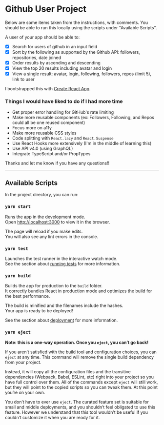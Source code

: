 # Github User Project

Below are some items taken from the instructions, with comments. You should be able to run this locally using the scripts under "Available Scripts".

A user of your app should be able to:

- [x] Search for users of github in an input field
- [x] Sort by the following as supported by the Github API: followers, repositories, date joined
- [x] Order results by ascending and descending
- [x] View the top 20 results including avatar and login
- [x] View a single result: avatar, login, following, followers, repos (limit 5), link to user

I bootstrapped this with [Create React App](https://github.com/facebook/create-react-app).

### Things I would have liked to do if I had more time

- Get proper error handling for GitHub's rate limiting
- Make more reusable components (ex: Followers, Following, and Repos could all be one reused component)
- Focus more on a11y
- Make more reusable CSS styles
- Code splitting with `React.lazy` and `React.Suspense`
- Use React Hooks more extensively (I'm in the middle of learning this)
- Use API v4.0 (using GraphQL)
- Integrate TypeScript and/or PropTypes

Thanks and let me know if you have any questions!!

---

## Available Scripts

In the project directory, you can run:

### `yarn start`

Runs the app in the development mode.<br />
Open [http://localhost:3000](http://localhost:3000) to view it in the browser.

The page will reload if you make edits.<br />
You will also see any lint errors in the console.

### `yarn test`

Launches the test runner in the interactive watch mode.<br />
See the section about [running tests](https://facebook.github.io/create-react-app/docs/running-tests) for more information.

### `yarn build`

Builds the app for production to the `build` folder.<br />
It correctly bundles React in production mode and optimizes the build for the best performance.

The build is minified and the filenames include the hashes.<br />
Your app is ready to be deployed!

See the section about [deployment](https://facebook.github.io/create-react-app/docs/deployment) for more information.

### `yarn eject`

**Note: this is a one-way operation. Once you `eject`, you can’t go back!**

If you aren’t satisfied with the build tool and configuration choices, you can `eject` at any time. This command will remove the single build dependency from your project.

Instead, it will copy all the configuration files and the transitive dependencies (Webpack, Babel, ESLint, etc) right into your project so you have full control over them. All of the commands except `eject` will still work, but they will point to the copied scripts so you can tweak them. At this point you’re on your own.

You don’t have to ever use `eject`. The curated feature set is suitable for small and middle deployments, and you shouldn’t feel obligated to use this feature. However we understand that this tool wouldn’t be useful if you couldn’t customize it when you are ready for it.

